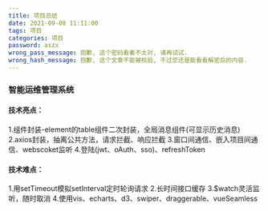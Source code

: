 ```yaml
---
title: 项目总结
date: 2021-09-08 11:11:00
tags: 项目
categories: 项目
password: aszx
wrong_pass_message: 抱歉, 这个密码看着不太对, 请再试试.
wrong_hash_message: 抱歉, 这个文章不能被校验, 不过您还是能看看解密后的内容.
---
```


### 智能运维管理系统
#### 技术亮点：
1.组件封装-element的table组件二次封装，全局消息组件(可显示历史消息)
2.axios封装，抽离公共方法，请求拦截、响应拦截
3.窗口间通信、嵌入项目间通信、webscoket监听
4.登陆(jwt、oAuth、sso)、refreshToken

#### 技术难点：
1.用setTimeout模拟setInterval定时轮询请求
2.长时间接口缓存
3.$watch灵活监听，随时取消
4.使用vis、echarts、d3、swiper、draggerable、vueSeamless
<!--more-->
